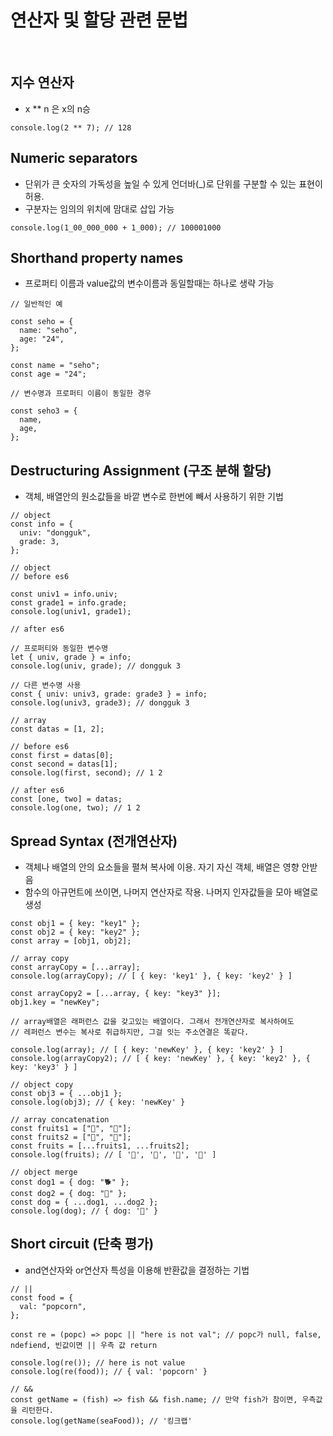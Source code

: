 # 연산자 및 할당 관련 문법

<br />

## 지수 연산자

- x \*\* n 은 x의 n승

```
console.log(2 ** 7); // 128
```

## Numeric separators

- 단위가 큰 숫자의 가독성을 높일 수 있게 언더바(\_)로 단위를 구분할 수 있는 표현이 허용.
- 구분자는 임의의 위치에 맘대로 삽입 가능

```
console.log(1_00_000_000 + 1_000); // 100001000
```

## Shorthand property names

- 프로퍼티 이름과 value값의 변수이름과 동일할때는 하나로 생략 가능

```
// 일반적인 예

const seho = {
  name: "seho",
  age: "24",
};

const name = "seho";
const age = "24";

// 변수명과 프로퍼티 이름이 동일한 경우

const seho3 = {
  name,
  age,
};
```

## Destructuring Assignment (구조 분해 할당)

- 객체, 배열안의 원소값들을 바깥 변수로 한번에 빼서 사용하기 위한 기법

```
// object
const info = {
  univ: "dongguk",
  grade: 3,
};

// object
// before es6

const univ1 = info.univ;
const grade1 = info.grade;
console.log(univ1, grade1);

// after es6

// 프로퍼티와 동일한 변수명
let { univ, grade } = info;
console.log(univ, grade); // dongguk 3

// 다른 변수명 사용
const { univ: univ3, grade: grade3 } = info;
console.log(univ3, grade3); // dongguk 3

// array
const datas = [1, 2];

// before es6
const first = datas[0];
const second = datas[1];
console.log(first, second); // 1 2

// after es6
const [one, two] = datas;
console.log(one, two); // 1 2
```

## Spread Syntax (전개연산자)

- 객체나 배열의 안의 요소들을 펼쳐 복사에 이용. 자기 자신 객체, 배열은 영향 안받음
- 함수의 아규먼트에 쓰이면, 나머지 연산자로 작용. 나머지 인자값들을 모아 배열로 생성

```
const obj1 = { key: "key1" };
const obj2 = { key: "key2" };
const array = [obj1, obj2];

// array copy
const arrayCopy = [...array];
console.log(arrayCopy); // [ { key: 'key1' }, { key: 'key2' } ]

const arrayCopy2 = [...array, { key: "key3" }];
obj1.key = "newKey";

// array배열은 래퍼런스 값을 갖고있는 배열이다. 그래서 전개연산자로 복사하여도
// 레퍼런스 변수는 복사로 취급하지만, 그걸 잇는 주소연결은 똑같다.

console.log(array); // [ { key: 'newKey' }, { key: 'key2' } ]
console.log(arrayCopy2); // [ { key: 'newKey' }, { key: 'key2' }, { key: 'key3' } ]

// object copy
const obj3 = { ...obj1 };
console.log(obj3); // { key: 'newKey' }

// array concatenation
const fruits1 = ["🍑", "🍓"];
const fruits2 = ["🍌", "🥝"];
const fruits = [...fruits1, ...fruits2];
console.log(fruits); // [ '🍑', '🍓', '🍌', '🥝' ]

// object merge
const dog1 = { dog: "🐕" };
const dog2 = { dog: "🐶" };
const dog = { ...dog1, ...dog2 };
console.log(dog); // { dog: '🐶' }
```

## Short circuit (단축 평가)

- and연산자와 or연산자 특성을 이용해 반환값을 결정하는 기법

```
// ||
const food = {
  val: "popcorn",
};

const re = (popc) => popc || "here is not val"; // popc가 null, false, ndefiend, 빈값이면 || 우측 값 return

console.log(re()); // here is not value
console.log(re(food)); // { val: 'popcorn' }

// &&
const getName = (fish) => fish && fish.name; // 만약 fish가 참이면, 우측값을 리턴한다.
console.log(getName(seaFood)); // '킹크랩'
```

